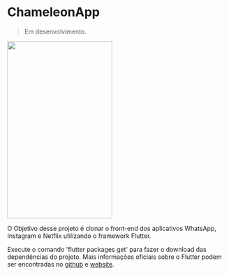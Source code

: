 # ChameleonApp

> Em desenvolvimento.

<div class="content">
<img src="https://github.com/marcusaurelioo/ChameleonApp/blob/master/assets/img/print1.jpg" width="240" height="405" />
</div>


O Objetivo desse projeto é clonar o front-end dos aplicativos WhatsApp, Instagram e Netflix utilizando o framework Flutter.

Execute o comando 'flutter packages get' para fazer o download das dependências do projeto. Mais informações oficiais sobre o Flutter podem ser encontradas no [github](https://github.com/flutter/flutter "Flutter github") e [website](https://flutter.io/ "Flutter website").
